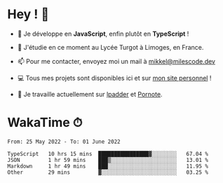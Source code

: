 # Hey ! 🌃

- 🔭 Je développe en **JavaScript**, enfin plutôt en **TypeScript** !

- 🌱 J'étudie en ce moment au Lycée Turgot à Limoges, en France.

- 📫 Pour me contacter, envoyez moi un mail à <a href="mailto:mikkel@milescode.dev">mikkel@milescode.dev</a>

- 💻 Tous mes projets sont disponibles ici et sur <a href="https://www.vexcited.ml">mon site personnel</a> !

- 👀 Je travaille actuellement sur [lpadder](https://github.com/Vexcited/lpadder) et [Pornote](https://github.com/Vexcited/Pornote).

# WakaTime ⏱

<!--START_SECTION:waka-->

```text
From: 25 May 2022 - To: 01 June 2022

TypeScript   10 hrs 15 mins  ████████████████▓░░░░░░░░   67.04 %
JSON         1 hr 59 mins    ███▒░░░░░░░░░░░░░░░░░░░░░   13.01 %
Markdown     1 hr 49 mins    ███░░░░░░░░░░░░░░░░░░░░░░   11.95 %
Other        29 mins         ▓░░░░░░░░░░░░░░░░░░░░░░░░   03.25 %
```

<!--END_SECTION:waka-->
